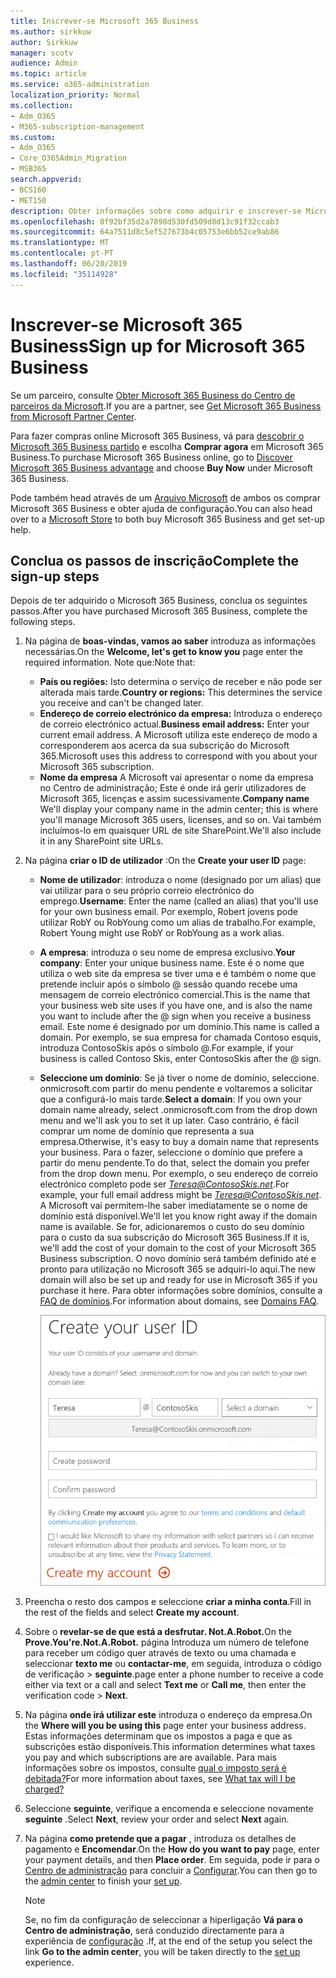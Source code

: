 ```yaml
---
title: Inscrever-se Microsoft 365 Business
ms.author: sirkkuw
author: Sirkkuw
manager: scotv
audience: Admin
ms.topic: article
ms.service: o365-administration
localization_priority: Normal
ms.collection:
- Adm_O365
- M365-subscription-management
ms.custom:
- Adm_O365
- Core_O365Admin_Migration
- MSB365
search.appverid:
- BCS160
- MET150
description: Obter informações sobre como adquirir e inscrever-se Microsoft 365 Business.
ms.openlocfilehash: 0f92bf35d2a7898d530fd509d8d13c91f32ccab3
ms.sourcegitcommit: 64a7511d8c5ef527673b4c05753e6bb52ce9ab86
ms.translationtype: MT
ms.contentlocale: pt-PT
ms.lasthandoff: 06/20/2019
ms.locfileid: "35114928"
---
```

# <a name="sign-up-for-microsoft-365-business"></a><span data-ttu-id="035fe-103">Inscrever-se Microsoft 365 Business</span><span class="sxs-lookup"><span data-stu-id="035fe-103">Sign up for Microsoft 365 Business</span></span>

<span data-ttu-id="035fe-104">Se um parceiro, consulte [Obter Microsoft 365 Business do Centro de parceiros da Microsoft](get-microsoft-365-business.md#get-microsoft-365-business-from-microsoft-partner-center).</span><span class="sxs-lookup"><span data-stu-id="035fe-104">If you are a partner, see [Get Microsoft 365 Business from Microsoft Partner Center](get-microsoft-365-business.md#get-microsoft-365-business-from-microsoft-partner-center).</span></span>

<span data-ttu-id="035fe-105">Para fazer compras online Microsoft 365 Business, vá para [descobrir o Microsoft 365 Business partido](https://www.microsoft.com/microsoft-365/business#pmg-cmp-desktop) e escolha **Comprar agora** em Microsoft 365 Business.</span><span class="sxs-lookup"><span data-stu-id="035fe-105">To purchase Microsoft 365 Business online, go to [Discover Microsoft 365 Business advantage](https://www.microsoft.com/microsoft-365/business#pmg-cmp-desktop) and choose **Buy Now** under Microsoft 365 Business.</span></span>

<span data-ttu-id="035fe-106">Pode também head através de um [Arquivo Microsoft](https://www.microsoft.com/en-us/store/locations/find-a-store?icid=en-us_UF_FAS) de ambos os comprar Microsoft 365 Business e obter ajuda de configuração.</span><span class="sxs-lookup"><span data-stu-id="035fe-106">You can also head over to a [Microsoft Store](https://www.microsoft.com/en-us/store/locations/find-a-store?icid=en-us_UF_FAS) to both buy Microsoft 365 Business and get set-up help.</span></span>

## <a name="complete-the-sign-up-steps"></a><span data-ttu-id="035fe-107">Conclua os passos de inscrição</span><span class="sxs-lookup"><span data-stu-id="035fe-107">Complete the sign-up steps</span></span>

<span data-ttu-id="035fe-108">Depois de ter adquirido o Microsoft 365 Business, conclua os seguintes passos.</span><span class="sxs-lookup"><span data-stu-id="035fe-108">After you have purchased Microsoft 365 Business, complete the following steps.</span></span>

1. <span data-ttu-id="035fe-109">Na página de **boas-vindas, vamos ao saber** introduza as informações necessárias.</span><span class="sxs-lookup"><span data-stu-id="035fe-109">On the **Welcome, let's get to know you** page enter the required information.</span></span> <span data-ttu-id="035fe-110">Note que:</span><span class="sxs-lookup"><span data-stu-id="035fe-110">Note that:</span></span>
 
    -  <span data-ttu-id="035fe-111">**País ou regiões:** Isto determina o serviço de receber e não pode ser alterada mais tarde.</span><span class="sxs-lookup"><span data-stu-id="035fe-111">**Country or regions:** This determines the service you receive and can't be changed later.</span></span>
    - <span data-ttu-id="035fe-112">**Endereço de correio electrónico da empresa:** Introduza o endereço de correio electrónico actual.</span><span class="sxs-lookup"><span data-stu-id="035fe-112">**Business email address:** Enter your current email address.</span></span> <span data-ttu-id="035fe-113">A Microsoft utiliza este endereço de modo a corresponderem aos acerca da sua subscrição do Microsoft 365.</span><span class="sxs-lookup"><span data-stu-id="035fe-113">Microsoft uses this address to correspond with you about your Microsoft 365 subscription.</span></span>
    - <span data-ttu-id="035fe-114">**Nome da empresa** A Microsoft vai apresentar o nome da empresa no Centro de administração; Este é onde irá gerir utilizadores de Microsoft 365, licenças e assim sucessivamente.</span><span class="sxs-lookup"><span data-stu-id="035fe-114">**Company name** We'll display your company name in the admin center; this is where you'll manage Microsoft 365 users, licenses, and so on.</span></span> <span data-ttu-id="035fe-115">Vai também incluímos-lo em quaisquer URL de site SharePoint.</span><span class="sxs-lookup"><span data-stu-id="035fe-115">We'll also include it in any SharePoint site URLs.</span></span>

2. <span data-ttu-id="035fe-116">Na página **criar o ID de utilizador** :</span><span class="sxs-lookup"><span data-stu-id="035fe-116">On the **Create your user ID** page:</span></span>

    - <span data-ttu-id="035fe-117">**Nome de utilizador**: introduza o nome (designado por um alias) que vai utilizar para o seu próprio correio electrónico do emprego.</span><span class="sxs-lookup"><span data-stu-id="035fe-117">**Username**: Enter the name (called an alias) that you'll use for your own business email.</span></span> <span data-ttu-id="035fe-118">Por exemplo, Robert jovens pode utilizar RobY ou RobYoung como um alias de trabalho.</span><span class="sxs-lookup"><span data-stu-id="035fe-118">For example, Robert Young might use RobY or RobYoung as a work alias.</span></span>
    - <span data-ttu-id="035fe-119">**A empresa**: introduza o seu nome de empresa exclusivo.</span><span class="sxs-lookup"><span data-stu-id="035fe-119">**Your company**: Enter your unique business name.</span></span> <span data-ttu-id="035fe-120">Este é o nome que utiliza o web site da empresa se tiver uma e é também o nome que pretende incluir após o símbolo @ sessão quando recebe uma mensagem de correio electrónico comercial.</span><span class="sxs-lookup"><span data-stu-id="035fe-120">This is the name that your business web site uses if you have one, and is also the name you want to include after the @ sign when you receive a business email.</span></span> <span data-ttu-id="035fe-121">Este nome é designado por um domínio.</span><span class="sxs-lookup"><span data-stu-id="035fe-121">This name is called a domain.</span></span> <span data-ttu-id="035fe-122">Por exemplo, se sua empresa for chamada Contoso esquis, introduza ContosoSkis após o símbolo @.</span><span class="sxs-lookup"><span data-stu-id="035fe-122">For example, if your business is called Contoso Skis, enter ContosoSkis after the @ sign.</span></span>
    - <span data-ttu-id="035fe-123">**Seleccione um domínio**: Se já tiver o nome de domínio, seleccione. onmicrosoft.com partir do menu pendente e voltaremos a solicitar que a configurá-lo mais tarde.</span><span class="sxs-lookup"><span data-stu-id="035fe-123">**Select a domain**: If you own your domain name already, select .onmicrosoft.com from the drop down menu and we'll ask you to set it up later.</span></span> <span data-ttu-id="035fe-124">Caso contrário, é fácil comprar um nome de domínio que representa a sua empresa.</span><span class="sxs-lookup"><span data-stu-id="035fe-124">Otherwise, it's easy to buy a domain name that represents your business.</span></span> <span data-ttu-id="035fe-125">Para o fazer, seleccione o domínio que prefere a partir do menu pendente.</span><span class="sxs-lookup"><span data-stu-id="035fe-125">To do that, select the domain you prefer from the drop down menu.</span></span> <span data-ttu-id="035fe-126">Por exemplo, o seu endereço de correio electrónico completo pode ser *Teresa@ContosoSkis.net*.</span><span class="sxs-lookup"><span data-stu-id="035fe-126">For example, your full email address might be *Teresa@ContosoSkis.net*.</span></span> <span data-ttu-id="035fe-127">A Microsoft vai permitem-lhe saber imediatamente se o nome de domínio está disponível.</span><span class="sxs-lookup"><span data-stu-id="035fe-127">We'll let you know right away if the domain name is available.</span></span> <span data-ttu-id="035fe-128">Se for, adicionaremos o custo do seu domínio para o custo da sua subscrição do Microsoft 365 Business.</span><span class="sxs-lookup"><span data-stu-id="035fe-128">If it is, we'll add the cost of your domain to the cost of your Microsoft 365 Business subscription.</span></span> <span data-ttu-id="035fe-129">O novo domínio será também definido até e pronto para utilização no Microsoft 365 se adquiri-lo aqui.</span><span class="sxs-lookup"><span data-stu-id="035fe-129">The new domain will also be set up and ready for use in Microsoft 365 if you purchase it here.</span></span> <span data-ttu-id="035fe-130">Para obter informações sobre domínios, consulte a [FAQ de domínios](https://docs.microsoft.com/office365/admin/setup/domains-faq).</span><span class="sxs-lookup"><span data-stu-id="035fe-130">For information about domains, see [Domains FAQ](https://docs.microsoft.com/office365/admin/setup/domains-faq).</span></span>
    
        ![Captura de ecrã de criar a página de ID de utilizador.](media/signinuserid.png)

3. <span data-ttu-id="035fe-132">Preencha o resto dos campos e seleccione **criar a minha conta**.</span><span class="sxs-lookup"><span data-stu-id="035fe-132">Fill in the rest of the fields and select **Create my account**.</span></span>
4. <span data-ttu-id="035fe-133">Sobre o **revelar-se de que está a desfrutar. Not.A.Robot.**</span><span class="sxs-lookup"><span data-stu-id="035fe-133">On the **Prove.You're.Not.A.Robot.**</span></span> <span data-ttu-id="035fe-134">página Introduza um número de telefone para receber um código quer através de texto ou uma chamada e seleccionar **texto me** ou **contactar-me**, em seguida, introduza o código de verificação \> **seguinte**.</span><span class="sxs-lookup"><span data-stu-id="035fe-134">page enter a phone number to receive a code either via text or a call and select **Text me** or **Call me**, then enter the verification code \> **Next**.</span></span>
5. <span data-ttu-id="035fe-135">Na página **onde irá utilizar este** introduza o endereço da empresa.</span><span class="sxs-lookup"><span data-stu-id="035fe-135">On the **Where will you be using this** page enter your business address.</span></span> <span data-ttu-id="035fe-136">Estas informações determinam que os impostos a paga e que as subscrições estão disponíveis.</span><span class="sxs-lookup"><span data-stu-id="035fe-136">This information determines what taxes you pay and which subscriptions are are available.</span></span> <span data-ttu-id="035fe-137">Para mais informações sobre os impostos, consulte [qual o imposto será é debitada?](https://docs.microsoft.com/office365/admin/subscriptions-and-billing/what-tax-will-i-be-charged?view=o365-worldwide)</span><span class="sxs-lookup"><span data-stu-id="035fe-137">For more information about taxes, see [What tax will I be charged?](https://docs.microsoft.com/office365/admin/subscriptions-and-billing/what-tax-will-i-be-charged?view=o365-worldwide)</span></span> 
1. <span data-ttu-id="035fe-138">Seleccione **seguinte**, verifique a encomenda e seleccione novamente **seguinte** .</span><span class="sxs-lookup"><span data-stu-id="035fe-138">Select **Next**, review your order and select **Next** again.</span></span>
1. <span data-ttu-id="035fe-139">Na página **como pretende que a pagar** , introduza os detalhes de pagamento e **Encomendar**.</span><span class="sxs-lookup"><span data-stu-id="035fe-139">On the **How do you want to pay** page, enter your payment details, and then **Place order**.</span></span>
    <span data-ttu-id="035fe-140">Em seguida, pode ir para o [Centro de administração](https://docs.microsoft.com/en-us/office365/admin/subscriptions-and-billing/what-tax-will-i-be-charged?view=o365-worldwide) para concluir a [Configurar](set-up.md).</span><span class="sxs-lookup"><span data-stu-id="035fe-140">You can then go to the [admin center](https://docs.microsoft.com/en-us/office365/admin/subscriptions-and-billing/what-tax-will-i-be-charged?view=o365-worldwide) to finish your [set up](set-up.md).</span></span>

    > [!NOTE]
    > <span data-ttu-id="035fe-141">Se, no fim da configuração de seleccionar a hiperligação **Vá para o Centro de administração**, será conduzido directamente para a experiência de [configuração](set-up.md) .</span><span class="sxs-lookup"><span data-stu-id="035fe-141">If, at the end of the setup you select the link **Go to the admin center**, you will be taken directly to the [set up](set-up.md) experience.</span></span>